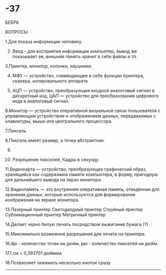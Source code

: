# -37
БЕБРА 

ВОПРОСЫ

1.Для показа информации человеку.

2. Ввод - для восприятия информации компьютер, вывод же показывает ее, внешняя память хранит в себе файлы и тп.

3.Принтер, монитор, колонки, наушники.

4. МФУ — устройство, совмещающее в себе функции принтера, сканера, копировального аппарата

5. АЦП — устройство, преобразующее входной аналоговый сигнал в дискретный код, ЦАП — устройство для преобразования цифрового кода в аналоговый сигнал.

6.Монитор — устройство оперативной визуальной связи пользователя с управляющим устройством и отображением данных, передаваемых с клавиатуры, мыши или центрального процессора.

7.Пиксель

8.Пиксель имеет размер, а точка абстрактная.

9.

10. Разрешение пикселей, Кадры в секунду.

11.Видеока́рта — устройство, преобразующее графический образ, хранящийся как содержимое памяти компьютера, в форму, пригодную для дальнейшего вывода на экран монитора.

12.Видеопа́мять — это внутренняя оперативная память, отведённая для хранения данных, которые используются для формирования изображения на экране монитора.

13.Лазерный принтер
Светодиодный принтер
Струйный принтер
Сублимационный принтер
Матричный принтер


14.Делает черно белую печать посредством выжигания бумаги (?)

15.Максимально возможное разрешения для печати на принтере.

16.dpi - количество точек на дюйм, ppi - количество пикселей на дюйм.

17.1 см = 0,393701 дюймма

18.Позваоляет зажимать несколько кнопок сразу

---
